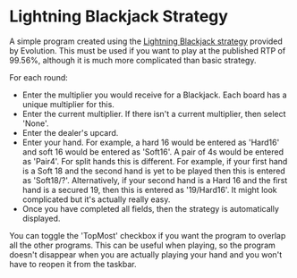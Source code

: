 # Lightning Blackjack Strategy
A simple program created using the [Lightning Blackjack strategy](https://static.egcdn.com/frontend/evo/r2/optimalLightningBlackjackStrategy.html?gameType=lightningscalablebj&lang=en#openMenu) provided by Evolution. This must be used if you want to play at the published RTP of 99.56%, although it is much more complicated than basic strategy.

For each round:
- Enter the multiplier you would receive for a Blackjack. Each board has a unique multiplier for this.
- Enter the current multiplier. If there isn't a current multiplier, then select 'None'.
- Enter the dealer's upcard.
- Enter your hand. For example, a hard 16 would be entered as 'Hard16' and soft 16 would be entered as 'Soft16'. A pair of 4s would be entered as 'Pair4'. For split hands this is different. For example, if your first hand is a Soft 18 and the second hand is yet to be played then this is entered as 'Soft18/?'. Alternatively, if your second hand is a Hard 16 and the first hand is a secured 19, then this is entered as '19/Hard16'. It might look complicated but it's actually really easy.
- Once you have completed all fields, then the strategy is automatically displayed.

You can toggle the 'TopMost' checkbox if you want the program to overlap all the other programs. This can be useful when playing, so the program doesn't disappear when you are actually playing your hand and you won't have to reopen it from the taskbar.
